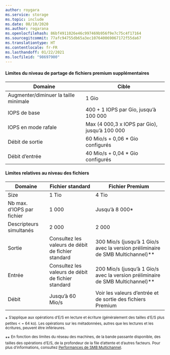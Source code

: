 ```yaml
---
author: roygara
ms.service: storage
ms.topic: include
ms.date: 08/10/2020
ms.author: rogarana
ms.openlocfilehash: 86bf4911026e46c997469b956f9e7c75c4f17164
ms.sourcegitcommit: 77afc94755db65a3ec107640069067172f55da67
ms.translationtype: HT
ms.contentlocale: fr-FR
ms.lasthandoff: 01/22/2021
ms.locfileid: "98697900"
---
```

#### <a name="additional-premium-file-share-level-limits"></a>Limites du niveau de partage de fichiers premium supplémentaires

|Domaine  |Cible  |
|---------|---------|
|Augmenter/diminuer la taille minimale    |1 Gio      |
|IOPS de base    |400 + 1 IOPS par Gio, jusqu’à 100 000|
|IOPS en mode rafale    |Max (4 000,3 x IOPS par Gio), jusqu’à 100 000|
|Débit de sortie         |60 Mio/s + 0,06 * Gio configurés        |
|Débit d’entrée| 40 Mio/s + 0,04 * Gio configurés |

#### <a name="file-level-limits"></a>Limites relatives au niveau des fichiers

|Domaine  |Fichier standard  |Fichier Premium  |
|---------|---------|---------|
|Size     |1 Tio         |4 Tio         |
|Nb max. d’IOPS par fichier      |1 000         |Jusqu’à 8 000*         |
|Descripteurs simultanés     |2 000         |2 000         |
|Sortie     |Consultez les valeurs de débit de fichier standard         |300 Mio/s (jusqu’à 1 Gio/s avec la version préliminaire de SMB Multichannel)**         |
|Entrée     |Consultez les valeurs de débit de fichier standard         |200 Mio/s (jusqu’à 1 Gio/s avec la version préliminaire de SMB Multichannel)**        |
|Débit     |Jusqu’à 60 Mio/s         |Voir les valeurs d’entrée et de sortie des fichiers Premium         |

\* <sup> S’applique aux opérations d’E/S en lecture et écriture (généralement des tailles d’E/S plus petites < = 64 ko). Les opérations sur les métadonnées, autres que les lectures et les écritures, peuvent être inférieures. </sup>

\*\* <sup> En fonction des limites du réseau des machines, de la bande passante disponible, des tailles des opérations d’E/S, de la profondeur de la file d’attente et d’autres facteurs. Pour plus d’informations, consultez [Performances de SMB Multichannel](../articles/storage/files/storage-files-smb-multichannel-performance.md). </sup>
